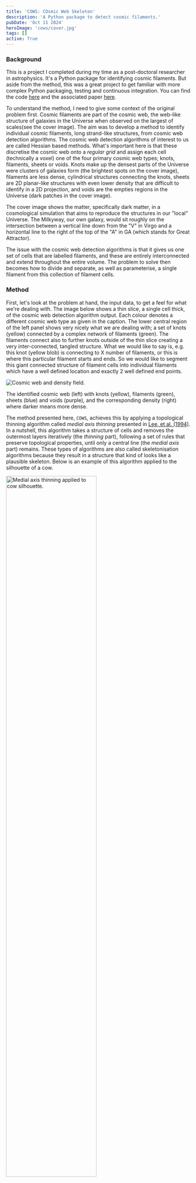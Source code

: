 ```yaml
---
title: 'COWS: COsmic Web Skeleton'
description: 'A Python package to detect cosmic filaments.'
pubDate: 'Oct 11 2024'
heroImage: 'cows/cover.jpg'
tags: []
active: True
---
```

### Background
This is a project I completed during my time as a post-doctoral researcher in astrophysics. It's a Python package for identifying cosmic filaments. But aside from the method, this was a great project to get familiar with more complex Python packaging, testing and continuous integration. You can find the code [here](https://github.com/SimonPfeifer/cows) and the associated paper [here](https://arxiv.org/abs/2201.04624).

To understand the method, I need to give some context of the original problem first. Cosmic filaments are part of the cosmic web, the web-like structure of galaxies in the Universe when observed on the largest of scales(see the cover image). The aim was to develop a method to identify individual cosmic filaments, long strand-like structures, from cosmic web detection algorithms. The cosmic web detection algorithms of interest to us are called Hessian based methods. What's important here is that these discretise the cosmic web onto a *regular grid* and assign each cell (technically a voxel) one of the four primary cosmic web types; knots, filaments, sheets or voids. Knots make up the densest parts of the Universe were clusters of galaxies form (the brightest spots on the cover image), filaments are less dense, cylindrical structures connecting the knots, sheets are 2D planar-like structures with even lower density that are difficult to identify in a 2D projection, and voids are the empties regions in the Universe (dark patches in the cover image).

The cover image shows the matter, specifically dark matter, in a cosmological simulation that aims to reproduce the structures in our "local" Universe. The Milkyway, our own galaxy, would sit roughly on the intersection between a vertical line down from the "V" in Virgo and a horizontal line to the right of the top of the "A" in GA (which stands for Great Attractor).

The issue with the cosmic web detection algorithms is that it gives us one set of cells that are labelled filaments, and these are entirely interconnected and extend throughout the entire volume. The problem to solve then becomes how to divide and separate, as well as parameterise, a single filament from this collection of filament cells.

### Method
First, let's look at the problem at hand, the input data, to get a feel for what we're dealing with. The image below shows a thin slice, a single cell thick, of the cosmic web detection algorithm output. Each colour denotes a different cosmic web type as given in the caption. The lower central region of the left panel shows very nicely what we are dealing with; a set of knots (yellow) connected by a complex network of filaments (green). The filaments connect also to further knots outside of the thin slice creating a very inter-connected, tangled structure. What we would like to say is, e.g. this knot (yellow blob) is connecting to X number of filaments, or this is where this particular filament starts and ends. So we would like to segment this giant connected structure of filament cells into individual filaments which have a well defined location and exactly 2 well defined end points.

![Cosmic web and density field.](./cosmic_web.jpg)
<figcaption> The identified cosmic web (left) with knots (yellow), filaments (green), sheets (blue) and voids (purple), and the corresponding density (right) where darker means more dense.</figcaption>

The method presented here, `COWS`, achieves this by applying a topological thinning algorithm called _medial axis thinning_ presented in [Lee, et al. (1994)](https://www.sciencedirect.com/science/article/abs/pii/S104996528471042X?via%3Dihub). In a nutshell, this algorithm takes a structure of cells and removes the outermost layers iteratively (the *thinning* part), following a set of rules that preserve topological properties, until only a central line (the *medial axis* part) remains. These types of algorithms are also called skeletonisation algorithms because they result in a structure that kind of looks like a plausible skeleton. Below is an example of this algorithm applied to the silhouette of a cow.

<div class="flex justify-center">
<img src="/src/content/projects/cows/cow_outline.jpg" width="70%" alt="Medial axis thinning applied to cow silhouette." />
</div>
<figcaption> The medial axis thinning (or skeletonisation) applied to the silhouette of a cow. Notice that the topological properties, such as the number of holes (the one by the tail) and the connectivity (nothing is separated that was connected before, or vice versa), are preserved.</figcaption>

This method can only be applied on binary data; foreground cells that make up our shape and background cells which are empty. To apply this to our cosmic web data, we need to turn it into binary data comprised of only foreground and background cells rather than the 4 cosmic web types we have right now. That's easily done! However, one small caveat is that we don't just want to take the filament cells but also the cells that make up the knot. This is because we want the filament to connect through the knots. Without the knots we would have these strange holes in our data set. And remember, the medial axis thinning preserved holes and would create loops around the knots if they were excluded. So we take the filament and knot cells and set them to 1, and set all other cells to 0.

Now, if you have a look at the [Lee, et al. (1994)](https://www.sciencedirect.com/science/article/abs/pii/S104996528471042X?via%3Dihub) paper you'll notice that it's not the most straight forward method. There is a lot of maths that I'm really not familiar with. It took me weeks to wrap my head around the implementation (not the proofs, I'll probably never understand those) and I finally ended up with a working implementation in Python. However, it was quite slow and so I rewrote it in C. After all of that I found that there was already a great Python/[Cython](https://cython.org/) implementation in [scikit-image](https://scikit-image.org/) (I should have definitely checked first before writing my own although now I really know how it works) and it was significantly faster than my own implementation. I did have to tweak a few things, e.g. implement a periodic boundary version, for it to work with my data but that was straight forward after implementing it myself twice already.

Ok, let's actually apply this to our binary (filaments and knots) comic web data, below is the result. First of all, it's clear that that we have not achieved our goal; the complicated inter-connected structure of filaments is still present. And this is expected since the medial axis thinning conserves topological properties. However, we have greatly reduced the complexity of the problem. Instead of dealing with some arbitrary mass of cells, we now have a well defined structure made of lines that are one cell thick and connect at well defined location. We'll call the location where multiple lines meet *junctions*. However, we can also notice that there are artifacts in the output. These are large, hollow blobs which is where a few background cells have created a cavity in the input data. These cavities are preserved by the thinning and are undesirable.

<div class="flex justify-center">
<img src="/src/content/projects/cows/cows_blob.jpg" width="70%" alt="Medial axis thinning applied to cosmic web." />
</div>
<figcaption> The medial axis thinning applied to the cosmic web data. The output in red is shown on top of the density. The network is still very connected and there are undesirable "blob" (e.g. see bottom right).</figcaption>

So how do we separate this entangled mess of filaments? And what about these blobs? The good news is that both of these can be fixed with the same approach. We can find the number of neighbours for a given foreground cell within it's 3x3x3 neighbourhood. If it only has 2 neighbhours, it's part of a filament line. If it has more than 2, but less than 7 neighbours, it's a junction. Junctions can have at most 6 direct connections along its main axes (left, right, up, down, front and back) based on the medial axis thinning rules. If it has more than 6 neighbours then it is definitely part of one of the undesirable blobs. Now we simply remove all cells that have more than 2 neighbours and *voila*, the blobs are gone and we're left with individual filaments. These filaments have a well defines locations along what is often termed the spine of the filament, and well defined end points. 

<div class="flex justify-center">
<img src="/src/content/projects/cows/cows_no_blob.jpg" width="70%" alt="Medial axis thinning applied to cosmic web." />
</div>
<figcaption> The final filaments after applying the medial axis thinning and removal of junctions and "blobs".</figcaption>

Finally, we can also aggregate these filaments into a catalogue that defines their end points, their length, and the cells that make up each filament, including the axis along which the filament is pointing at each cell location. To define a filament, we simply look at the number of neighbours again; a single neighbour means we have an end point and 2 neighbours are the connecting cells. We can then trace each filament from end point to end point to get its properties.

And that's it! We can now use the filament catalogue to study the length distribution of filaments, or how many filaments connect to a galaxy cluster (called the *connectivity* of a cluster), or the distribution of galaxies along the spine, or in a radial direction away from the spine, or many, many other things.

![COWS applied to high resolution data.](./cows_high_res.png)
<figcaption> COWS applied to higher resolution data to see the results more clearly. Some of the filaments look short or still connected because of projection effects. This is a slice in 3D projected into 2D. </figcaption>


### Usage
##### Quick installation
The easiest way to install the `cows` Python package is by using PyPI:
```
pip install pycows
```

If you prefer to install the package from source:
```
python setup.py install
```

For more information on installation, see [INSTALL.rst](https://github.com/SimonPfeifer/cows/blob/master/INSTALLATION.rst).

##### Documentation
The full documentation can be found at [here](https://python-cows.readthedocs.io/en/latest/index.html) or generated as a set of local files by running:
```
sphinx-build ./docs ./docs/_build
```

### Development
`cows` includes tests and continuous integration. Since the implementation uses modified versions of scikit-image functions, which already include tests, I adopted and extended them for `cows`. They can be found in the `cows/test` directory. To automatically run the testing pipeline and check the code base against a range of Python version, `cows` uses continuous integration in the form of [GitHub actions](https://docs.github.com/en/actions/writing-workflows). This functionality is contained within the `cows/ci` directory. The tests are automatically run with [tox](https://tox.wiki/en/latest/).

In addition, `cows` also builds and checks the documentation as part of the continuous integration. The documentation is build via [Sphinx](https://www.sphinx-doc.org/en/master/) and hosted on [readthedocs](https://about.readthedocs.com/).
 
This project was a great way to get to grips with these concepts. In principle, documentation, testing and continuous integration are straight forward but it takes some time to get familiar with the tools and setup the pipelines.

### Publications
1) [Pfeifer, S., Libeskind, N. I., Hoffman, Y., et al. 2022, MNRAS, 514, 470](https://arxiv.org/abs/2201.04624)
2) [Lee T., Kashyap R., Chu C., 1994, CVGIP: Graphical Models and Image Processing, 56, 462](https://www.sciencedirect.com/science/article/abs/pii/S104996528471042X?via%3Dihub)